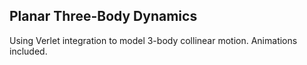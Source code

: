 ## Planar Three-Body Dynamics 
Using Verlet integration to model 3-body collinear motion. Animations included. 
